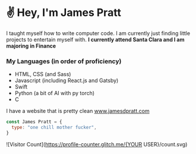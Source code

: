 # :v: Hey, I'm James Pratt
I taught myself how to write computer code. I am currently just finding little projects to entertain myself with.
**I currently attend Santa Clara and I am majoring in Finance**

### My Languages (in order of proficiency)
* HTML, CSS (and Sass)
* Javascript (including React.js and Gatsby)
* Swift
* Python (a bit of AI with py torch)
* C


I have a website that is pretty clean www.jamesdpratt.com


```javascript
const James Pratt = {
  type: "one chill mother fucker",
}
```




![Visitor Count](https://profile-counter.glitch.me/{YOUR USER}/count.svg)
